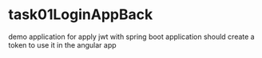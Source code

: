 # task01LoginAppBack
demo application for apply jwt with spring boot application should create a token to use it in the angular app
